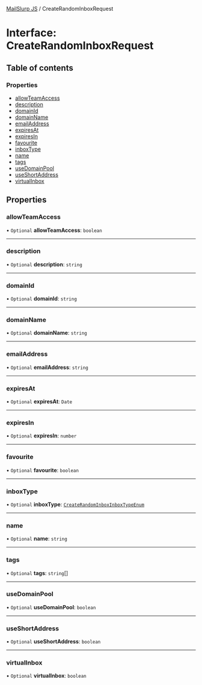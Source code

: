 [MailSlurp JS](../README.md) / CreateRandomInboxRequest

# Interface: CreateRandomInboxRequest

## Table of contents

### Properties

- [allowTeamAccess](CreateRandomInboxRequest.md#allowteamaccess)
- [description](CreateRandomInboxRequest.md#description)
- [domainId](CreateRandomInboxRequest.md#domainid)
- [domainName](CreateRandomInboxRequest.md#domainname)
- [emailAddress](CreateRandomInboxRequest.md#emailaddress)
- [expiresAt](CreateRandomInboxRequest.md#expiresat)
- [expiresIn](CreateRandomInboxRequest.md#expiresin)
- [favourite](CreateRandomInboxRequest.md#favourite)
- [inboxType](CreateRandomInboxRequest.md#inboxtype)
- [name](CreateRandomInboxRequest.md#name)
- [tags](CreateRandomInboxRequest.md#tags)
- [useDomainPool](CreateRandomInboxRequest.md#usedomainpool)
- [useShortAddress](CreateRandomInboxRequest.md#useshortaddress)
- [virtualInbox](CreateRandomInboxRequest.md#virtualinbox)

## Properties

### allowTeamAccess

• `Optional` **allowTeamAccess**: `boolean`

___

### description

• `Optional` **description**: `string`

___

### domainId

• `Optional` **domainId**: `string`

___

### domainName

• `Optional` **domainName**: `string`

___

### emailAddress

• `Optional` **emailAddress**: `string`

___

### expiresAt

• `Optional` **expiresAt**: `Date`

___

### expiresIn

• `Optional` **expiresIn**: `number`

___

### favourite

• `Optional` **favourite**: `boolean`

___

### inboxType

• `Optional` **inboxType**: [`CreateRandomInboxInboxTypeEnum`](../enums/CreateRandomInboxInboxTypeEnum.md)

___

### name

• `Optional` **name**: `string`

___

### tags

• `Optional` **tags**: `string`[]

___

### useDomainPool

• `Optional` **useDomainPool**: `boolean`

___

### useShortAddress

• `Optional` **useShortAddress**: `boolean`

___

### virtualInbox

• `Optional` **virtualInbox**: `boolean`
